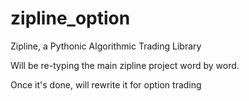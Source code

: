 # zipline_option
Zipline, a Pythonic Algorithmic Trading Library


Will be re-typing the main zipline project word by word.

Once it's done, will rewrite it for option trading
